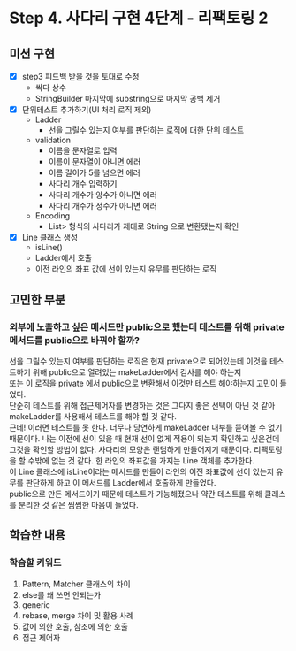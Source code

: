 # Step 4. 사다리 구현 4단계 - 리팩토링 2
## 미션 구현
- [x] step3 피드백 받을 것을 토대로 수정
  - 싹다 상수
  - StringBuilder 마지막에 substring으로 마지막 공백 제거
- [x] 단위테스트 추가하기(UI 처리 로직 제외)
  - Ladder
    - 선을 그릴수 있는지 여부를 판단하는 로직에 대한 단위 테스트
  - validation
    - 이름을 문자열로 입력
    - 이름이 문자열이 아니면 에러
    - 이름 길이가 5를 넘으면 에러
    - 사다리 개수 입력하기
    - 사다리 개수가 양수가 아니면 에러
    - 사다리 개수가 정수가 아니면 에러
  - Encoding
    - List<List>> 형식의 사다리가 제대로 String 으로 변환됐는지 확인
- [x] Line 클래스 생성
  - isLine() 
  - Ladder에서 호출
  - 이전 라인의 좌표 값에 선이 있는지 유무를 판단하는 로직
  

## 고민한 부분
### 외부에 노출하고 싶은 메서드만 public으로 했는데 테스트를 위해 private 메서드를 public으로 바꿔야 할까?
선을 그릴수 있는지 여부를 판단하는 로직은 현재 private으로 되어있는데 이것을 테스트하기 위해 public으로 열려있는 makeLadder에서 검사를 해야 하는지    
또는 이 로직을 private 에서 public으로 변환해서 이것만 테스트 해야하는지 고민이 들었다.    
단순히 테스트를 위해 접근제어자를 변경하는 것은 그다지 좋은 선택이 아닌 것 같아 makeLadder를 사용해서 테스트를 해야 할 것 같다.   
근데! 이러면 테스트를 못 한다. 너무나 당연하게 makeLadder 내부를 뜯어볼 수 없기 때문이다. 나는 이전에 선이 있을 때 현재 선이 없게 적용이 되는지 확인하고 싶은건데 그것을 확인할 방법이 없다. 
사다리의 모양은 랜덤하게 만들어지기 때문이다. 리팩토링을 할 수밖에 없는 것 같다. 한 라인의 좌표값을 가지는 Line 객체를 추가한다.    
이 Line 클래스에 isLine이라는 메서드를 만들어 라인의 이전 좌표값에 선이 있는지 유무를 판단하게 하고 이 메서드를 Ladder에서 호출하게 만들었다.    
public으로 만든 메서드이기 때문에 테스트가 가능해졌으나 약간 테스트를 위해 클래스를 분리한 것 같은 찜찜한 마음이 들었다.

## 학습한 내용
### 학습할 키워드
1. Pattern, Matcher 클래스의 차이
2. else를 왜 쓰면 안되는가
3. generic
4. rebase, merge 차이 및 활용 사례
5. 값에 의한 호출, 참조에 의한 호출
6. 접근 제어자
